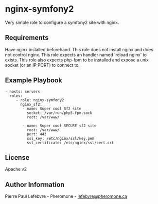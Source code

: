 nginx-symfony2
========

Very simple role to configure a symfony2 site with nginx.

Requirements
------------

Have nginx installed beforehand. This role does not install nginx and does not control nginx. This role expects an handler named 'reload nginx' to exists.
This role also expects php-fpm to be installed and expose a unix socket (or an IP:PORT) to connect to.

Example Playbook
-------------------------

    - hosts: servers
      roles:
         - role: nginx-symfony2
           nginx_sf2:
            - name: Super cool Sf2 site
              socket: /var/run/php5-fpm.sock
              root: /var/www/

            - name: Super cool SECURE sf2 site
              root: /var/www/
              port: 443
              ssl_key: /etc/nginx/ssl/key.pem
              ssl_certificate: /etc/nginx/ssl/cert.crt
              

License
-------

Apache v2

Author Information
------------------

Pierre Paul Lefebvre - Pheromone - lefebvre@pheromone.ca
